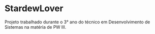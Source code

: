 # StardewLover
Projeto trabalhado durante o 3° ano do técnico em Desenvolvimento de Sistemas na matéria de PW III.
